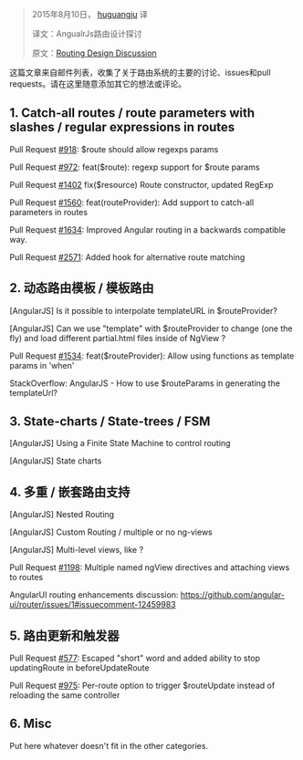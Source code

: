 
> 2015年8月10日， [huguangju](https://github.com/huguangju) 译
> 
> 译文：AngualrJs路由设计探讨
> 
> 原文：[Routing Design Discussion](https://github.com/angular/angular.js/wiki/Routing-Design-Discussion)

这篇文章来自邮件列表，收集了关于路由系统的主要的讨论、issues和pull requests。请在这里随意添加其它的想法或评论。

## 1. Catch-all routes / route parameters with slashes / regular expressions in routes

Pull Request [#918](https://github.com/angular/angular.js/pull/918):  $route should allow regexps params

Pull Request [#972](https://github.com/angular/angular.js/pull/972): feat($route): regexp support for $route params

Pull Request [#1402](https://github.com/angular/angular.js/pull/1402) fix($resource) Route constructor, updated RegExp

Pull Request [#1560](https://github.com/angular/angular.js/pull/1560): feat(routeProvider): Add support to catch-all parameters in routes

Pull Request [#1634](https://github.com/angular/angular.js/pull/1634): Improved Angular routing in a backwards compatible way.

Pull Request [#2571](https://github.com/angular/angular.js/pull/2571): Added hook for alternative route matching

## 2. 动态路由模板 / 模板路由

[AngularJS] Is it possible to interpolate templateURL in $routeProvider?

[AngularJS] Can we use "template" with $routeProvider to change (one the fly) and load different 
partial.html files inside of NgView ? 

Pull Request [#1534](https://github.com/angular/angular.js/pull/1534): feat($routeProvider): Allow using functions as template params in 'when'

StackOverflow: AngularJS - How to use $routeParams in generating the templateUrl?

## 3. State-charts / State-trees / FSM

[AngularJS] Using a Finite State Machine to control routing

[AngularJS] State charts

## 4. 多重 / 嵌套路由支持

[AngularJS] Nested Routing

[AngularJS] Custom Routing / multiple or no ng-views

[AngularJS] Multi-level views, like <ng-view level='2'></ng-view>?

Pull Request [#1198](https://github.com/angular/angular.js/pull/1198): Multiple named ngView directives and attaching views to routes

AngularUI routing enhancements discussion: https://github.com/angular-ui/router/issues/1#issuecomment-12459983

## 5. 路由更新和触发器

Pull Request [#577](https://github.com/angular/angular.js/pull/577): Escaped "short" word and added ability to stop updatingRoute in beforeUpdateRoute

Pull Request [#975](https://github.com/angular/angular.js/pull/975): Per-route option to trigger $routeUpdate instead of reloading the same controller 

## 6. Misc

Put here whatever doesn't fit in the other categories.